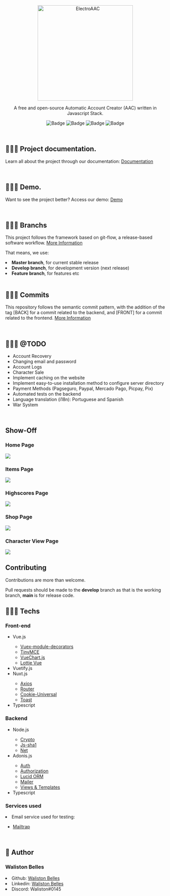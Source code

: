 <div align="center">
  <img src="./frontend/static/logo.png" width="300" alt="ElectroAAC">

A free and open-source Automatic Account Creator (AAC) written in Javascript Stack.
<br>

![Badge](https://img.shields.io/github/issues/ElectroAAC/electro?color=green)
![Badge](https://img.shields.io/github/forks/ElectroAAC/electro)
![Badge](https://img.shields.io/github/stars/ElectroAAC/electro)
![Badge](https://img.shields.io/apm/l/vim-mode)

</div>

<br>

## 👨🏾‍💻 Project documentation.

Learn all about the project through our documentation: <a href="https://walistonbelles1.gitbook.io/electroaac/" target="_blank"> Documentation </a>

<br>

## 👨🏾‍💻 Demo.

Want to see the project better? Access our demo: <a href="http://www.electro-aac.org/" target="_blank"> Demo </a>

<br>

## 👨🏾‍💻 Branchs

This project follows the framework based on git-flow, a release-based software workflow. <a href="https://platform.deloitte.com.au/articles/semantic-versioning-with-conventional-commits"> More Information </a>

That means, we use:

<li> <strong> Master branch</strong>, for current stable release </li>
<li> <strong> Develop branch</strong>, for development version (next release) </li>
<li> <strong> Feature branch</strong>, for features etc </li>

<br>

## 👨🏾‍💻 Commits

This repository follows the semantic commit pattern, with the addition of the tag [BACK] for a commit related to the backend, and [FRONT] for a commit related to the frontend. <a href="https://www.conventionalcommits.org/en/v1.0.0/#specification"> More Information </a>

<br>

## 👨🏾‍💻 @TODO

- Account Recovery
- Changing email and password
- Account Logs
- Character Sale
- Implement caching on the website
- Implement easy-to-use installation method to configure server directory
- Payment Methods (Pagseguro, Paypal, Mercado Pago, Picpay, Pix)
- Automated tests on the backend
- Language translation (i18n): Portuguese and Spanish
- War System

<br>

## Show-Off

### Home Page

<img src="./assets/demo-1.png">

<br>

### Items Page

<img src="./assets/demo-2.png">

<br>

### Highscores Page

<img src="./assets/demo-3.png">

<br>

### Shop Page

<img src="./assets/demo-4.png">

<br>

### Character View Page

<img src="./assets/demo-5.png">

<br>

## Contributing

Contributions are more than welcome.

Pull requests should be made to the <strong>develop</strong> branch as that is the working branch, <strong> main </strong> is for release code.

## 👨🏾‍💻 Techs

<h3> Front-end </h3>

<ul>
  <li> Vue.js </li>
  <ul>
    <li> <a href="https://github.com/championswimmer/vuex-module-decorators"> Vuex-module-decorators </a> </li>
    <li> <a href="https://www.tiny.cloud/docs/integrations/vue/"> TinyMCE </a> </li>
    <li> <a href="https://vue-chartjs.org/"> VueChart.js </a> </li>
    <li> <a href="https://www.npmjs.com/package/lottie-vuejs"> Lottie Vue </a> </li>
  </ul>
  <li> Vuetify.js </li>
  <li> Nuxt.js </li>
  <ul>
    <li> <a href="https://go.nuxtjs.dev/axios"> Axios </a> </li>
    <li> <a href="https://github.com/nuxt-community/router-module"> Router </a> </li>
    <li> <a href="https://www.npmjs.com/package/cookie-universal-nuxt"> Cookie-Universal </a> </li>
    <li> <a href="https://www.npmjs.com/package/@nuxtjs/toast"> Toast </a> </li>
  </ul>
  <li> Typescript </li>
</ul>

<h3> Backend </h3>
<ul>
  <li> Node.js </li>
  <ul>
    <li> <a href="https://www.npmjs.com/package/crypto-js"> Crypto </a> </li>
    <li> <a href="https://www.npmjs.com/package/js-sha1"> Js-sha1 </a> </li>
    <li> <a href="https://nodejs.org/api/net.html"> Net </a> </li>
  </ul>
  <li> Adonis.js </li>
  <ul>
    <li> <a href="https://docs.adonisjs.com/guides/auth/introduction"> Auth </a> </li>
    <li> <a href="https://docs.adonisjs.com/guides/authorization"> Authorization </a> </li>
    <li> <a href="https://docs.adonisjs.com/guides/database/introduction"> Lucid ORM </a> </li>
    <li> <a href="https://docs.adonisjs.com/guides/mailer"> Mailer </a> </li>
    <li> <a href="https://docs.adonisjs.com/guides/views/introduction"> Views & Templates </a> </li>
  </ul>
  <li> Typescript </li>
</ul>

<h3> Services used </h3>
<li> Email service used for testing: </li>
<ul>
  <li> <a href="https://mailtrap.io/"> Mailtrap </a></li></ul>
<br>

## 👤 Author

<h3> <b> Waliston Belles </b></h3>

<li> Github: <a href="https://github.com/WalistonBelles">Waliston Belles</a> </li>
<li> Linkedin: <a href="https://www.linkedin.com/in/waliston-belles-88927a212/"> Waliston Belles</a> </li>
<li> Discord:  Waliston#0145</a></li>
<br>
